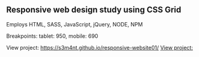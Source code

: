 ## Responsive web design study using CSS Grid

Employs HTML, SASS, JavaScript, jQuery, NODE, NPM

Breakpoints: tablet: 950, mobile: 690

View project: https://s3m4nt.github.io/responsive-website01/
[View project:](https://s3m4nt.github.io/responsive-website01/)